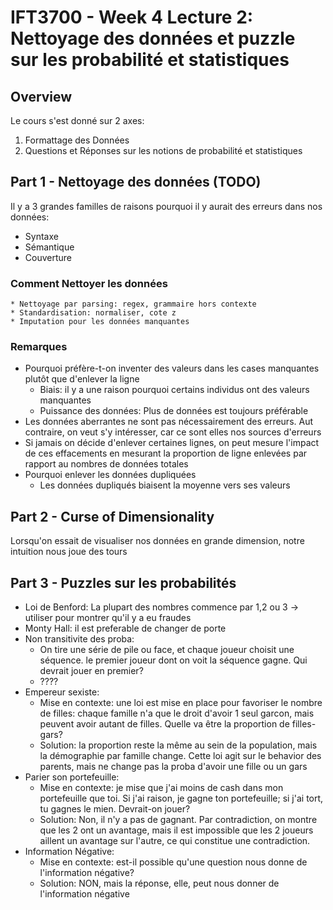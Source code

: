 # IFT3700 - Week 4 Lecture 2: Nettoyage des données et puzzle sur les probabilité et statistiques

## Overview

Le cours s'est donné sur 2 axes:
1. Formattage des Données
2. Questions et Réponses sur les notions de probabilité et statistiques

## Part 1 - Nettoyage des données (TODO)

Il y a 3 grandes familles de raisons pourquoi il y aurait des erreurs dans nos 
données:
- Syntaxe
- Sémantique
- Couverture

### Comment Nettoyer les données
    * Nettoyage par parsing: regex, grammaire hors contexte
    * Standardisation: normaliser, cote z
    * Imputation pour les données manquantes

### Remarques

* Pourquoi préfère-t-on inventer des valeurs dans les cases manquantes plutôt que d'enlever la ligne
    * Biais: il y a une raison pourquoi certains individus ont des valeurs manquantes
    * Puissance des données: Plus de données est toujours préférable
* Les données aberrantes ne sont pas nécessairement des erreurs. Aut contraire, 
  on veut s'y intéresser, car ce sont elles nos sources d'erreurs
* Si jamais on décide d'enlever certaines lignes, on peut mesure l'impact de 
  ces effacements en mesurant la proportion de ligne enlevées par rapport au 
  nombres de données totales
* Pourquoi enlever les données dupliquées
    * Les données dupliqués biaisent la moyenne vers ses valeurs

## Part 2 - Curse of Dimensionality

Lorsqu'on essait de visualiser nos données en grande dimension, notre intuition 
nous joue des tours

## Part 3 - Puzzles sur les probabilités

* Loi de Benford: La plupart des nombres commence par 1,2 ou 3 -> utiliser 
  pour montrer qu'il y a eu fraudes
* Monty Hall: il est preferable de changer de porte
* Non transitivite des proba:
    * On tire une série de pile ou face, et chaque joueur choisit une séquence. 
      le premier joueur dont on voit la séquence gagne. Qui devrait jouer en 
      premier?
    * ????
* Empereur sexiste:
    * Mise en contexte: une loi est mise en place pour favoriser le nombre de 
      filles: chaque famille n'a que le droit d'avoir 1 seul garcon, mais peuvent 
      avoir autant de filles. Quelle va être la proportion de filles-gars?
    * Solution: la proportion reste la même au sein de la population, mais 
      la démographie par famille change. Cette loi agit sur le behavior des 
      parents, mais ne change pas la proba d'avoir une fille ou un gars
* Parier son portefeuille:
    * Mise en contexte: je mise que j'ai moins de cash dans mon portefeuille 
      que toi. Si j'ai raison, je gagne ton portefeuille; si j'ai tort, tu 
      gagnes le mien. Devrait-on jouer?
    * Solution: Non, il n'y a pas de gagnant. Par contradiction, on montre 
      que les 2 ont un avantage, mais il est impossible que les 2 joueurs 
      aillent un avantage sur l'autre, ce qui constitue une contradiction.
* Information Négative:
    * Mise en contexte: est-il possible qu'une question nous donne de l'information 
      négative?
    * Solution: NON, mais la réponse, elle, peut nous donner de l'information 
      négative

